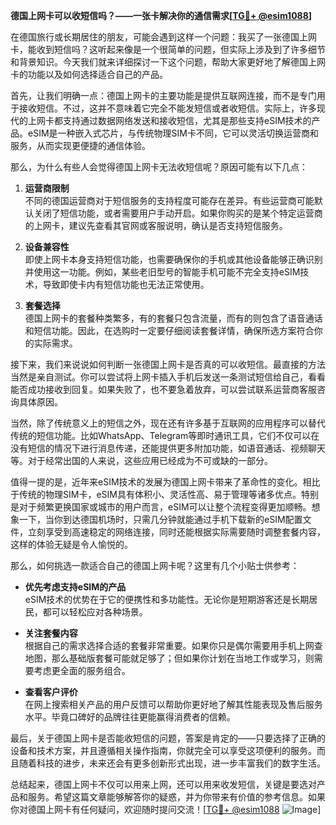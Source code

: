 **德国上网卡可以收短信吗？——一张卡解决你的通信需求[[TG💪+ @esim1088](https://t.me/s/esim1088)]**

在德国旅行或长期居住的朋友，可能会遇到这样一个问题：我买了一张德国上网卡，能收到短信吗？这听起来像是一个很简单的问题，但实际上涉及到了许多细节和背景知识。今天我们就来详细探讨一下这个问题，帮助大家更好地了解德国上网卡的功能以及如何选择适合自己的产品。

首先，让我们明确一点：德国上网卡的主要功能是提供互联网连接，而不是专门用于接收短信。不过，这并不意味着它完全不能发短信或者收短信。实际上，许多现代的上网卡都支持通过数据网络发送和接收短信，尤其是那些支持eSIM技术的产品。eSIM是一种嵌入式芯片，与传统物理SIM卡不同，它可以灵活切换运营商和服务，从而实现更便捷的通信体验。

那么，为什么有些人会觉得德国上网卡无法收短信呢？原因可能有以下几点：

1. **运营商限制**  
   不同的德国运营商对于短信服务的支持程度可能存在差异。有些运营商可能默认关闭了短信功能，或者需要用户手动开启。如果你购买的是某个特定运营商的上网卡，建议先查看其官网或客服说明，确认是否支持短信服务。

2. **设备兼容性**  
   即使上网卡本身支持短信功能，也需要确保你的手机或其他设备能够正确识别并使用这一功能。例如，某些老旧型号的智能手机可能不完全支持eSIM技术，导致即使卡内有短信功能也无法正常使用。

3. **套餐选择**  
   德国上网卡的套餐种类繁多，有的套餐只包含流量，而有的则包含了语音通话和短信功能。因此，在选购时一定要仔细阅读套餐详情，确保所选方案符合你的实际需求。

接下来，我们来说说如何判断一张德国上网卡是否真的可以收短信。最直接的方法当然是亲自测试。你可以尝试将上网卡插入手机后发送一条测试短信给自己，看看能否成功接收到回复。如果失败了，也不要急着放弃，可以尝试联系运营商客服咨询具体原因。

当然，除了传统意义上的短信之外，现在还有许多基于互联网的应用程序可以替代传统的短信功能。比如WhatsApp、Telegram等即时通讯工具，它们不仅可以在没有短信的情况下进行消息传递，还能提供更多附加功能，如语音通话、视频聊天等。对于经常出国的人来说，这些应用已经成为不可或缺的一部分。

值得一提的是，近年来eSIM技术的发展为德国上网卡带来了革命性的变化。相比于传统的物理SIM卡，eSIM具有体积小、灵活性高、易于管理等诸多优点。特别是对于频繁更换国家或城市的用户而言，eSIM可以让整个流程变得更加顺畅。想象一下，当你到达德国机场时，只需几分钟就能通过手机下载新的eSIM配置文件，立刻享受到高速稳定的网络连接，同时还能根据实际需要随时调整套餐内容，这样的体验无疑是令人愉悦的。

那么，如何挑选一款适合自己的德国上网卡呢？这里有几个小贴士供参考：

- **优先考虑支持eSIM的产品**  
  eSIM技术的优势在于它的便携性和多功能性。无论你是短期游客还是长期居民，都可以轻松应对各种场景。

- **关注套餐内容**  
  根据自己的需求选择合适的套餐非常重要。如果你只是偶尔需要用手机上网查地图，那么基础版套餐可能就足够了；但如果你计划在当地工作或学习，则需要考虑更全面的服务组合。

- **查看客户评价**  
  在网上搜索相关产品的用户反馈可以帮助你更好地了解其性能表现及售后服务水平。毕竟口碑好的品牌往往更能赢得消费者的信赖。

最后，关于德国上网卡是否能收短信的问题，答案是肯定的——只要选择了正确的设备和技术方案，并且遵循相关操作指南，你就完全可以享受这项便利的服务。而且随着科技的进步，未来还会有更多创新形式出现，进一步丰富我们的数字生活。

总结起来，德国上网卡不仅可以用来上网，还可以用来收发短信，关键是要选对产品和服务。希望这篇文章能够解答你的疑惑，并为你带来有价值的参考信息。如果你对德国上网卡有任何疑问，欢迎随时提问交流！[[TG💪+ @esim1088](https://t.me/s/esim1088) ![Image](https://i.postimg.cc/4NQfJmqS/Snipaste-2025-05-13-00-14-12.png)]